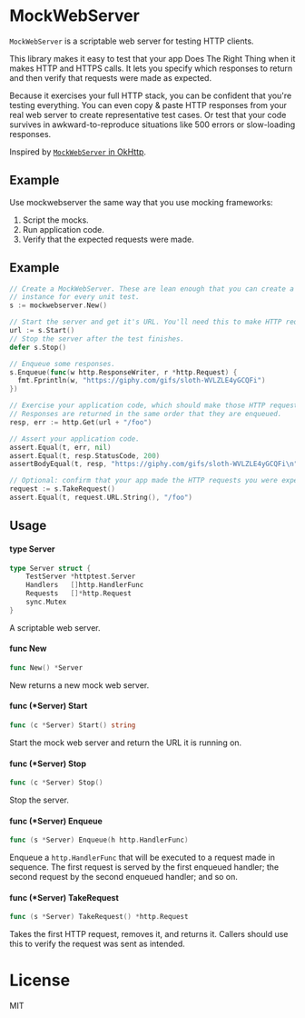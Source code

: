 # MockWebServer

`MockWebServer` is a scriptable web server for testing HTTP clients.

This library makes it easy to test that your app Does The Right Thing when it makes HTTP and HTTPS calls. It lets you specify which responses to return and then verify that requests were made as expected.

Because it exercises your full HTTP stack, you can be confident that you're testing everything. You can even copy & paste HTTP responses from your real web server to create representative test cases. Or test that your code survives in awkward-to-reproduce situations like 500 errors or slow-loading responses.

Inspired by [`MockWebServer` in OkHttp](https://github.com/square/okhttp/tree/master/mockwebserver).

## Example

Use mockwebserver the same way that you use mocking frameworks:

1. Script the mocks.
2. Run application code.
3. Verify that the expected requests were made.


## Example

```go
// Create a MockWebServer. These are lean enough that you can create a new
// instance for every unit test.
s := mockwebserver.New()

// Start the server and get it's URL. You'll need this to make HTTP requests.
url := s.Start()
// Stop the server after the test finishes.
defer s.Stop()

// Enqueue some responses.
s.Enqueue(func(w http.ResponseWriter, r *http.Request) {
  fmt.Fprintln(w, "https://giphy.com/gifs/sloth-WVLZLE4yGCQFi")
})

// Exercise your application code, which should make those HTTP requests.
// Responses are returned in the same order that they are enqueued.
resp, err := http.Get(url + "/foo")

// Assert your application code.
assert.Equal(t, err, nil)
assert.Equal(t, resp.StatusCode, 200)
assertBodyEqual(t, resp, "https://giphy.com/gifs/sloth-WVLZLE4yGCQFi\n")

// Optional: confirm that your app made the HTTP requests you were expecting.
request := s.TakeRequest()
assert.Equal(t, request.URL.String(), "/foo")
```

## Usage

#### type Server

```go
type Server struct {
    TestServer *httptest.Server
    Handlers   []http.HandlerFunc
    Requests   []*http.Request
    sync.Mutex
}
```

A scriptable web server.

#### func  New

```go
func New() *Server
```
New returns a new mock web server.

#### func (*Server) Start

```go
func (c *Server) Start() string
```
Start the mock web server and return the URL it is running on.

#### func (*Server) Stop

```go
func (c *Server) Stop()
```
Stop the server.

#### func (*Server) Enqueue

```go
func (s *Server) Enqueue(h http.HandlerFunc)
```
Enqueue a `http.HandlerFunc` that will be executed to a request made in sequence. The first request is served by the first enqueued handler; the second request by the second enqueued handler; and so on.

#### func (*Server) TakeRequest

```go
func (s *Server) TakeRequest() *http.Request
```
Takes the first HTTP request, removes it, and returns it. Callers should use this to verify the request was sent as intended.

# License

 MIT